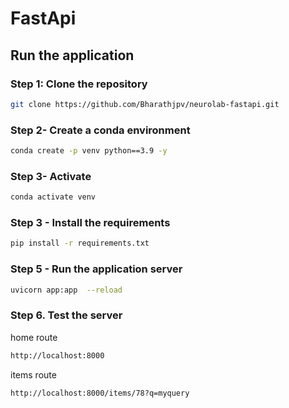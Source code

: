 # FastApi

## Run the application
### Step 1: Clone the repository

```bash
git clone https://github.com/Bharathjpv/neurolab-fastapi.git
```

### Step 2- Create a conda environment

```bash
conda create -p venv python==3.9 -y
```

### Step 3- Activate
```bash
conda activate venv
```

### Step 3 - Install the requirements

```bash
pip install -r requirements.txt
```

### Step 5 - Run the application server

```bash
uvicorn app:app  --reload
```
### Step 6. Test the server

home route

```bash
http://localhost:8000
```
items route
```bash
http://localhost:8000/items/78?q=myquery
```